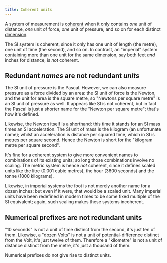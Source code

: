 ```yaml
---
title: Coherent units
---
```


A system of measurement is
[coherent](https://en.wikipedia.org/wiki/Coherence_(units_of_measurement)) when
it only contains *one* unit of distance, *one* unit of force, *one* unit of
pressure, and so on for each distinct
[dimension](https://en.wikipedia.org/wiki/Dimensional_analysis).

The SI system is coherent, since it only has one unit of length (the metre),
one unit of time (the second), and so on. In contrast, an "imperial" system
containing more than one unit for the same dimension, say both feet *and* inches
for distance, is *not* coherent.

## Redundant *names* are not redundant *units* ##

The SI unit of pressure is the Pascal. However, we can also measure pressure as
a force divided by an area: the SI unit of force is the Newton, and the unit for
area is the square metre, so "Newtons per square metre" is an SI unit of
pressure as well. It appears like SI is not coherent, but in fact the Pascal is
just a shorter name for the "Newton per square metre"; that's how it's defined.

Likewise, the Newton itself is a shorthand: this time it stands for an SI mass
times an SI acceleration. The SI unit of mass is the kilogram (an unfortunate
name); whilst an acceleration is distance per squared time, which in SI is
metres per square second. Hence the Newton is short for the "kilogram metre per
square second".

It's fine for a coherent system to give more convenient names to combinations of
its existing units; so long those combinations involve no scaling. The metric
system is hence *not* coherent, since it defines scaled units like the litre
(0.001 cubic metres), the hour (3600 seconds) and the tonne (1000 kilograms).

Likewise, in imperial systems the foot is not merely another name for a dozen
inches: but even if it were, that would be a scaled unit. Many imperial units
have been redefined in modern times to be some fixed multiple of the SI
equivalent; again, such scaling makes these systems incoherent.

## Numerical prefixes are not redundant units ##

"10 seconds" is not a unit of time distinct from the second, it's just ten of
them. Likewise, a "dozen Volts" is not a unit of potential-difference distinct
from the Volt, it's just twelve of them. Therefore a "kilometre" is not a unit
of distance distinct from the metre, it's just a thousand of them.

Numerical prefixes do not give rise to distinct units.
